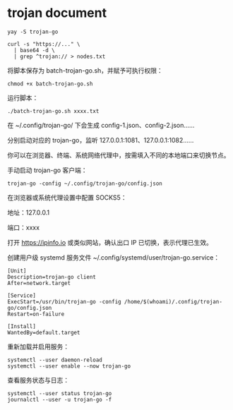 # trojan document
```
yay -S trojan-go
```

```
curl -s "https://..." \
  | base64 -d \
  | grep ^trojan:// > nodes.txt
```
将脚本保存为 batch-trojan-go.sh，并赋予可执行权限：
```
chmod +x batch-trojan-go.sh
```
运行脚本：
```
./batch-trojan-go.sh xxxx.txt
```

在 ~/.config/trojan-go/ 下会生成 config-1.json、config-2.json……

分别启动对应的 trojan-go，监听 127.0.0.1:1081、127.0.0.1:1082……

你可以在浏览器、终端、系统网络代理中，按需填入不同的本地端口来切换节点。

手动启动 trojan-go 客户端：
```
trojan-go -config ~/.config/trojan-go/config.json
```
在浏览器或系统代理设置中配置 SOCKS5：

地址：127.0.0.1

端口：xxxx

打开 https://ipinfo.io 或类似网站，确认出口 IP 已切换，表示代理已生效。

创建用户级 systemd 服务文件 ~/.config/systemd/user/trojan-go.service：
```
[Unit]
Description=trojan-go client
After=network.target

[Service]
ExecStart=/usr/bin/trojan-go -config /home/$(whoami)/.config/trojan-go/config.json
Restart=on-failure

[Install]
WantedBy=default.target
```
重新加载并启用服务：
```
systemctl --user daemon-reload
systemctl --user enable --now trojan-go
```
查看服务状态与日志：
```
systemctl --user status trojan-go
journalctl --user -u trojan-go -f
```
